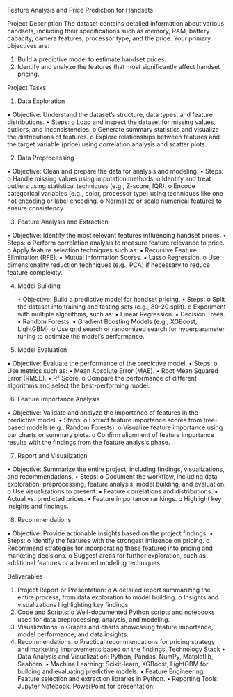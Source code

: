 Feature Analysis and Price Prediction for Handsets 

Project Description 
  The dataset contains detailed information about various handsets, including their specifications such 
  as memory, RAM, battery capacity, camera features, processor type, and the price. Your primary 
  objectives are: 

1. Build a predictive model to estimate handset prices. 
2. Identify and analyze the features that most significantly affect handset pricing. 

Project Tasks 

1. Data Exploration 

  • Objective: Understand the dataset’s structure, data types, and feature distributions. 
  • Steps: 
  o Load and inspect the dataset for missing values, outliers, and inconsistencies. 
  o Generate summary statistics and visualize the distributions of features. 
  o Explore relationships between features and the target variable (price) using 
  correlation analysis and scatter plots. 

2. Data Preprocessing 

  • Objective: Clean and prepare the data for analysis and modeling. 
  • Steps: 
  o Handle missing values using imputation methods. 
  o Identify and treat outliers using statistical techniques (e.g., Z-score, IQR). 
  o Encode categorical variables (e.g., color, processor type) using techniques like one
    hot encoding or label encoding. 
  o Normalize or scale numerical features to ensure consistency. 

3. Feature Analysis and Extraction 

  • Objective: Identify the most relevant features influencing handset prices. 
  • Steps: 
  o Perform correlation analysis to measure feature relevance to price. 
  o Apply feature selection techniques such as: 
  ▪ Recursive Feature Elimination (RFE). 
  ▪ Mutual Information Scores. 
  ▪ Lasso Regression. 
    o Use dimensionality reduction techniques (e.g., PCA) if necessary to reduce feature 
    complexity. 

4. Model Building 

    • Objective: Build a predictive model for handset pricing. 
    • Steps: 
    o Split the dataset into training and testing sets (e.g., 80-20 split). 
    o Experiment with multiple algorithms, such as: 
    ▪ Linear Regression. 
    ▪ Decision Trees. 
    ▪ Random Forests. 
    ▪ Gradient Boosting Models (e.g., XGBoost, LightGBM). 
    o Use grid search or randomized search for hyperparameter tuning to optimize the 
    model’s performance. 

5. Model Evaluation 

• Objective: Evaluate the performance of the predictive model. 
• Steps: 
o Use metrics such as: 
▪ Mean Absolute Error (MAE). 
▪ Root Mean Squared Error (RMSE). 
▪ R² Score. 
o Compare the performance of different algorithms and select the best-performing 
model. 

6. Feature Importance Analysis 

• Objective: Validate and analyze the importance of features in the predictive model. 
• Steps: 
o Extract feature importance scores from tree-based models (e.g., Random Forests). 
o Visualize feature importance using bar charts or summary plots. 
o Confirm alignment of feature importance results with the findings from the feature 
analysis phase. 

7. Report and Visualization 

• Objective: Summarize the entire project, including findings, visualizations, and 
recommendations. 
• Steps: 
o Document the workflow, including data exploration, preprocessing, feature analysis, 
model building, and evaluation. 
o Use visualizations to present: 
▪ Feature correlations and distributions. 
▪ Actual vs. predicted prices. 
▪ Feature importance rankings. 
o Highlight key insights and findings. 

8. Recommendations 

• Objective: Provide actionable insights based on the project findings. 
• Steps: 
o Identify the features with the strongest influence on pricing. 
o Recommend strategies for incorporating these features into pricing and marketing 
decisions. 
o Suggest areas for further exploration, such as additional features or advanced 
modeling techniques. 

Deliverables 

1. Project Report or Presentation: 
  o A detailed report summarizing the entire process, from data exploration to model 
  building. 
  o Insights and visualizations highlighting key findings. 
2. Code and Scripts: 
  o Well-documented Python scripts and notebooks used for data preprocessing, 
  analysis, and modeling. 
3. Visualizations: 
  o Graphs and charts showcasing feature importance, model performance, and data 
  insights. 
4. Recommendations: 
  o Practical recommendations for pricing strategy and marketing improvements based 
  on the findings. 
  Technology Stack 
  • Data Analysis and Visualization: Python, Pandas, NumPy, Matplotlib, Seaborn. 
  • Machine Learning: Scikit-learn, XGBoost, LightGBM for building and evaluating predictive 
  models. 
  • Feature Engineering: Feature selection and extraction libraries in Python. 
  • Reporting Tools: Jupyter Notebook, PowerPoint for presentation. 

